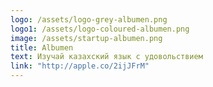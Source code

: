 ```yaml
---
logo: /assets/logo-grey-albumen.png
logo1: /assets/logo-coloured-albumen.png
image: /assets/startup-albumen.png
title: Albumen
text: Изучай казахский язык с удовольствием
link: "http://apple.co/2ijJFrM"
---
```

